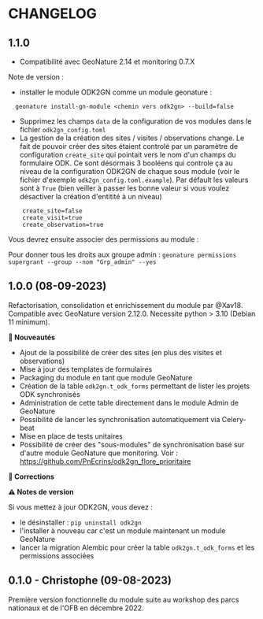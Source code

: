 CHANGELOG
=========


1.1.0
-----

- Compatibilité avec GeoNature 2.14 et monitoring 0.7.X

Note de version : 

- installer le module ODK2GN comme un module geonature : 
```
  geonature install-gn-module <chemin vers odk2gn> --build=false
```
- Supprimez les champs `data` de la configuration de vos modules dans le fichier `odk2gn_config.toml`
- La gestion de la création des sites / visites / observations change. Le fait de pouvoir créer des sites étaient controlé par un paramètre de configuration `create_site` qui pointait vers le nom d'un champs du formulaire ODK. Ce sont désormais 3 booléens qui controle ça au niveau de la configuration ODK2GN de chaque sous module (voir le fichier d'exemple `odk2gn_config.toml.example`). Par défault les valeurs sont à `True` (bien veiller à passer les bonne valeur si vous voulez désactiver la création d'entitité à un niveau)

```
    create_site=false
    create_visit=true
    create_observation=true
```


Vous devrez ensuite associer des permissions au module :

Pour donner tous les droits aux groupe admin : 
`geonature permissions supergrant --group --nom "Grp_admin" --yes
`


1.0.0 (08-09-2023)
------------------

Refactorisation, consolidation et enrichissement du module par @Xav18.
Compatible avec GeoNature version 2.12.0.
Necessite python > 3.10 (Debian 11 minimum).

**🚀 Nouveautés**

- Ajout de la possibilité de créer des sites (en plus des visites et observations)
- Mise à jour des templates de formulaires
- Packaging du module en tant que module GeoNature
- Création de la table `odk2gn.t_odk_forms` permettant de lister les projets ODK synchronisés
- Administration de cette table directement dans le module Admin de GeoNature
- Possibilité de lancer les synchronisation automatiquement via Celery-beat
- Mise en place de tests unitaires
- Possibilité de créer des "sous-modules" de synchronisation basé sur d'autre module GeoNature que monitoring. Voir : https://github.com/PnEcrins/odk2gn_flore_prioritaire

**🐛 Corrections**

**⚠️ Notes de version**

Si vous mettez à jour ODK2GN, vous devez : 
- le désinstaller : `pip uninstall odk2gn`
- l'installer à nouveau car c'est un module maintenant un module GeoNature 
- lancer la migration Alembic pour créer la table `odk2gn.t_odk_forms` et les permissions associées

0.1.0 - Christophe (09-08-2023)
-------------------------------

Première version fonctionnelle du module suite au workshop des parcs nationaux et de l'OFB en décembre 2022.
